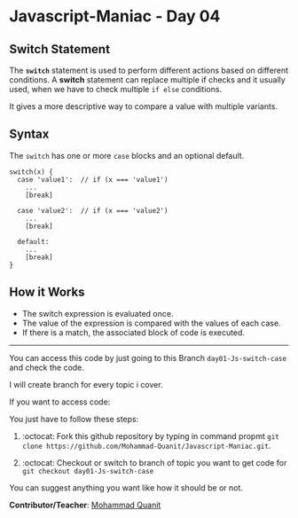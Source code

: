 # Javascript-Maniac - Day 04
## Switch Statement
The <strong>`switch`</strong> statement is used to perform different actions based on different conditions.
A <strong>switch</strong> statement can replace multiple if checks and it usually used, when we have to check multiple `if else` conditions. 

It gives a more descriptive way to compare a value with multiple variants.

## Syntax

The `switch` has one or more `case` blocks and an optional default.

```
switch(x) {
  case 'value1':  // if (x === 'value1')
    ...
    [break]

  case 'value2':  // if (x === 'value2')
    ...
    [break]

  default:
    ...
    [break]
}
```
## How it Works

* The switch expression is evaluated once.
* The value of the expression is compared with the values of each case.
* If there is a match, the associated block of code is executed.

<hr />

You can access this code by just going to this Branch `day01-Js-switch-case` and check the code.


I will create branch for every topic i cover.

If you want to access code:

You just have to follow these steps:

1) :octocat: Fork this github repository by typing in command propmt `git clone https://github.com/Mohammad-Quanit/Javascript-Maniac.git`.

2) :octocat: Checkout or switch to branch of topic you want to get code for `git checkout day01-Js-switch-case`

You can suggest anything you want like how it should be or not. 

<b>Contributor/Teacher</b>: [Mohammad Quanit](https://mohammad-quanit.github.io/)

